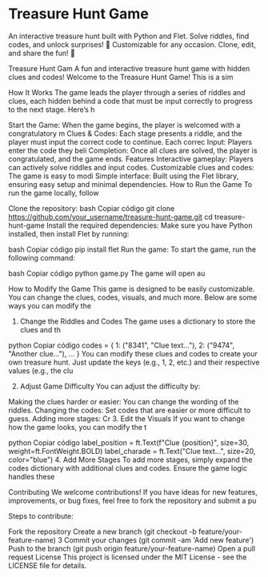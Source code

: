 # Treasure Hunt Game
An interactive treasure hunt built with Python and Flet. Solve riddles, find codes, and unlock surprises! 🎉 Customizable for any occasion. Clone, edit, and share the fun! 🚀

Treasure Hunt Gam
A fun and interactive treasure hunt game with hidden clues and codes!
Welcome to the Treasure Hunt Game! This is a sim

How It Works
The game leads the player through a series of riddles and clues, each hidden behind a code that must be input correctly to progress to the next stage. Here’s h

Start the Game: When the game begins, the player is welcomed with a congratulatory m
Clues & Codes: Each stage presents a riddle, and the player must input the correct code to continue. Each correc
Input: Players enter the code they beli
Completion: Once all clues are solved, the player is congratulated, and the game ends.
Features
Interactive gameplay: Players can actively solve riddles and input codes.
Customizable clues and codes: The game is easy to modi
Simple interface: Built using the Flet library, ensuring easy setup and minimal dependencies.
How to Run the Game
To run the game locally, follow

Clone the repository:
bash
Copiar código
git clone https://github.com/your_username/treasure-hunt-game.git
cd treasure-hunt-game
Install the required dependencies:
Make sure you have Python installed, then install Flet by running:

bash
Copiar código
pip install flet
Run the game:
To start the game, run the following command:

bash
Copiar código
python game.py
The game will open au

How to Modify the Game
This game is designed to be easily customizable. You can change the clues, codes, visuals, and much more. Below are some ways you can modify the

1. Change the Riddles and Codes
The game uses a dictionary to store the clues and th

python
Copiar código
codes = {
    1: ("8341", "Clue text..."),
    2: ("9474", "Another clue..."),
    ...
}
You can modify these clues and codes to create your own treasure hunt. Just update the keys (e.g., 1, 2, etc.) and their respective values (e.g., the clu

2. Adjust Game Difficulty
You can adjust the difficulty by:

Making the clues harder or easier: You can change the wording of the riddles.
Changing the codes: Set codes that are easier or more difficult to guess.
Adding more stages: Cr
3. Edit the Visuals
If you want to change how the game looks, you can modify the t

python
Copiar código
label_position = ft.Text(f"Clue {position}", size=30, weight=ft.FontWeight.BOLD)
label_charade = ft.Text("Clue text...", size=20, color="blue")
4. Add More Stages
To add more stages, simply expand the codes dictionary with additional clues and codes. Ensure the game logic handles these

Contributing
We welcome contributions! If you have ideas for new features, improvements, or bug fixes, feel free to fork the repository and submit a pu

Steps to contribute:

Fork the repository
Create a new branch (git checkout -b feature/your-feature-name) 3
Commit your changes (git commit -am 'Add new feature')
Push to the branch (git push origin feature/your-feature-name)
Open a pull request
License
This project is licensed under the MIT License - see the LICENSE file for details.
